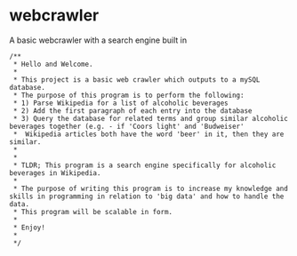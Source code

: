 webcrawler
==========

A basic webcrawler with a search engine built in

	/**
	 * Hello and Welcome.
	 * 
	 * This project is a basic web crawler which outputs to a mySQL database.
	 * The purpose of this program is to perform the following:
	 * 1) Parse Wikipedia for a list of alcoholic beverages
	 * 2) Add the first paragraph of each entry into the database
	 * 3) Query the database for related terms and group similar alcoholic beverages together (e.g. - if 'Coors light' and 'Budweiser'
	 * 	Wikipedia articles both have the word 'beer' in it, then they are similar.
	 * 
	 * 
	 * TLDR; This program is a search engine specifically for alcoholic beverages in Wikipedia.
	 * 
	 * The purpose of writing this program is to increase my knowledge and skills in programming in relation to 'big data' and how to handle the data.
	 * This program will be scalable in form.
	 * 
	 * Enjoy!
	 * 
	 */
